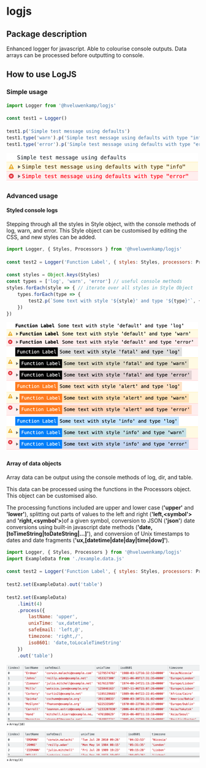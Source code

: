 # logjs

## Package description
Enhanced logger for javascript. Able to colourise console outputs. Data arrays can be processed before outputting to console.

## How to use LogJS
### Simple usage

````javascript
import Logger from '@hveluwenkamp/logjs'

const test1 = Logger()

test1.p('Simple test message using defaults')
test1.type('warn').p('Simple test message using defaults with type "info"')
test1.type('error').p('Simple test message using defaults with type "error"')
````

<img src="media/example.image.1.png" width="500"/>

### Advanced usage
#### Styled console logs
Stepping through all the styles in Style object, with the console methods of log, warn, and error. This Style object can be customised by editing the CSS, and new styles can be added.
````javascript
import Logger, { Styles, Processors } from '@hveluwenkamp/logjs'

const test2 = Logger('Function Label', { styles: Styles, processors: Processors })

const styles = Object.keys(Styles)
const types = ['log', 'warn', 'error'] // useful console methods
styles.forEach(style => { // iterate over all styles in Style Object
    types.forEach(type => {
        test2.p(`Some text with style '${style}' and type '${type}'`, { style, type })
    })
})
````
<img src="media/example.image.2.png" width="500"/>

#### Array of data objects
Array data can be output using the console methods of log, dir, and table. 

This data can be processed using the functions in the Processors object. This object can be customised also.

The processing functions included are upper and lower case (**'upper'** and **'lower'**), splitting out parts of values to the left and right (**'left,&lt;symbol'>** and **'right,&lt;symbol'>**)of a given symbol, conversion to JSON (**'json'**)  date conversions using built-in javascript date methods (**'date,[toTimeString|toDateString|...]'**), and conversion of Unix timestamps to dates and date fragments (**'ux,[datetime|date|day|time|dow]'**).
````javascript
import Logger, { Styles, Processors } from '@hveluwenkamp/logjs'
import ExampleData from './example.data.js'

const test2 = Logger('Function Label', { styles: Styles, processors: Processors })

test2.set(ExampleData).out('table')

test2.set(ExampleData)
    .limit(4)
    .process({
        lastName: 'upper',
        unixTime: 'ux,datetime',
        safeEmail: 'left,@',
        timezone: 'right,/',
        iso8601: 'date,toLocaleTimeString'
    })
    .out('table')
````

<img src="media/example.image.3.png"/>
